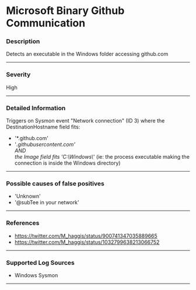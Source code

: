 # Microsoft Binary Github Communication
### Description

Detects an executable in the Windows folder accessing github.com

-------------------
### Severity

High

-------------------

### Detailed Information

Triggers on Sysmon event "Network connection" (ID 3) where the DestinationHostname field fits:
  - '*.github.com'
  - '*.githubusercontent.com'
<br>AND<br>
the Image field fits 'C:\Windows\\*' (ie: the process executable making the connection is inside the Windows directory)



-------------------

### Possible causes of false positives

- 'Unknown'
- '@subTee in your network'

-------------------
### References

- https://twitter.com/M_haggis/status/900741347035889665
- https://twitter.com/M_haggis/status/1032799638213066752

-------------------
### Supported Log Sources

- Windows Sysmon

-------------------
